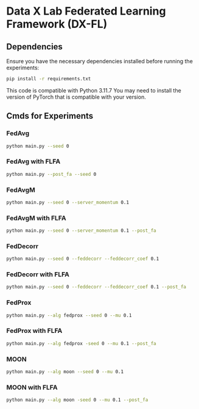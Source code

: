 # Data X Lab Federated Learning Framework (DX-FL)

## Dependencies
Ensure you have the necessary dependencies installed before running the experiments:
```bash
pip install -r requirements.txt
```
This code is compatible with Python 3.11.7
You may need to install the version of PyTorch that is compatible with your version.

## Cmds for Experiments

### FedAvg
```bash
python main.py --seed 0
```
### FedAvg with FLFA
```bash
python main.py --post_fa --seed 0
```

### FedAvgM
```bash
python main.py --seed 0 --server_momentum 0.1
```
### FedAvgM with FLFA
```bash
python main.py --seed 0 --server_momentum 0.1 --post_fa
```

### FedDecorr
```bash
python main.py --seed 0 --feddecorr --feddecorr_coef 0.1
```
### FedDecorr with FLFA
```bash
python main.py --seed 0 --feddecorr --feddecorr_coef 0.1 --post_fa
```

### FedProx
```bash
python main.py --alg fedprox --seed 0 --mu 0.1
```
### FedProx with FLFA
```bash
python main.py --alg fedprox -seed 0 --mu 0.1 --post_fa
```

### MOON
```bash
python main.py --alg moon --seed 0 --mu 0.1
```
### MOON with FLFA
```bash
python main.py --alg moon -seed 0 --mu 0.1 --post_fa
```
